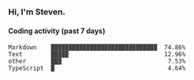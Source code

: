 ### Hi, I'm Steven.

#### Coding activity (past 7 days)
```
Markdown    ▓▓▓▓▓▓▓▓▓▓▓▓▓▓▓▓▓▓▓▓▓▓▓▓▓▓▓▓▓▓  74.86%
Text        ▓▓▓▓▓                           12.96%
other       ▓▓▓                              7.53%
TypeScript  ▓                                4.64%
```

